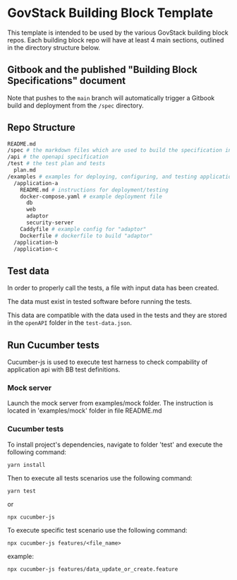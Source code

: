 # GovStack Building Block Template


This template is intended to be used by the various GovStack building block
repos. Each building block repo will have at least 4 main sections, outlined in
the directory structure below.

## Gitbook and the published "Building Block Specifications" document

Note that pushes to the `main` branch will automatically trigger a Gitbook build
and deployment from the `/spec` directory.

## Repo Structure

```sh
README.md
/spec # the markdown files which are used to build the specification in GitBook
/api # the openapi specification
/test # the test plan and tests
  plan.md
/examples # examples for deploying, configuring, and testing applications which implement the behaviors specified by this building block
  /application-a
    README.md # instructions for deployment/testing
    docker-compose.yaml # example deployment file
      db
      web
      adaptor
      security-server
    Caddyfile # example config for "adaptor"
    Dockerfile # dockerfile to build "adaptor"
  /application-b
  /application-c
```

## Test data

In order to properly call the tests, a file with input data has been created.

The data must exist in tested software before running the tests.

This data are compatible with the data used in the tests and they are stored in
the `openAPI` folder in the `test-data.json`.

## Run Cucumber tests

Cucumber-js is used to execute test harness to check compability of application
api with BB test definitions.

### Mock server

Launch the mock server from examples/mock folder. The instruction is located in
'examples/mock' folder in file README.md

### Cucumber tests

To install project's dependencies, navigate to folder 'test' and execute the
following command:

```
yarn install
```

Then to execute all tests scenarios use the following command:

```
yarn test
```

or

```
npx cucumber-js
```

To execute specific test scenario use the following command:

```
npx cucumber-js features/<file_name>
```

example:

```
npx cucumber-js features/data_update_or_create.feature
```
